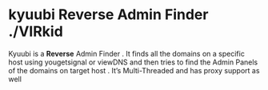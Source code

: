 # kyuubi Reverse Admin Finder ./VIRkid

Kyuubi is a **Reverse** Admin Finder . It finds all the domains on a specific host using yougetsignal or viewDNS and then tries to find the Admin Panels of the domains on target host . It’s Multi-Threaded and has proxy support as well
